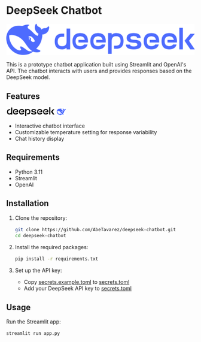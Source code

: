 # DeepSeek Chatbot

![deep-seek](./assets/logo_deep-seek.png?raw=true)

This is a prototype chatbot application built using Streamlit and OpenAI's API. The chatbot interacts with users and provides responses based on the DeepSeek model.

## Features
![deep-seek](./assets/deepseek-text.svg?raw=true)
![deep-seek](./assets/deepseek-color.svg?raw=true)

- Interactive chatbot interface
- Customizable temperature setting for response variability
- Chat history display

## Requirements

- Python 3.11
- Streamlit
- OpenAI

## Installation

1. Clone the repository:
    ```sh
    git clone https://github.com/AbeTavarez/deepseek-chatbot.git
    cd deepseek-chatbot
    ```

2. Install the required packages:
    ```sh
    pip install -r requirements.txt
    ```

3. Set up the API key:
    - Copy [secrets.example.toml](http://_vscodecontentref_/1) to [secrets.toml](http://_vscodecontentref_/2)
    - Add your DeepSeek API key to [secrets.toml](http://_vscodecontentref_/3)

## Usage

Run the Streamlit app:
```sh
streamlit run app.py
```